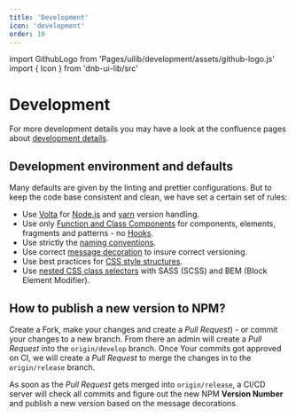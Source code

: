 ```yaml
---
title: 'Development'
icon: 'development'
order: 10
---
```


import GithubLogo from 'Pages/uilib/development/assets/github-logo.js'
import { Icon } from 'dnb-ui-lib/src'

# Development

For more development details you may have a look at the confluence pages about [development details](confluence.tech.dnb.no/display/EDS/).

## Development environment and defaults

Many defaults are given by the linting and prettier configurations. But to keep the code base consistent and clean, we have set a certain set of rules:

- Use [Volta](https://volta.sh/) for [Node.js](https://nodejs.org/) and [yarn](https://yarnpkg.com/) version handling.
- Use only [Function and Class Components](https://reactjs.org/docs/components-and-props.html#function-and-class-components) for components, elements, fragments and patterns - no [Hooks](https://reactjs.org/docs/hooks-overview.html).
- Use strictly the [naming conventions](/uilib/development/naming).
- Use correct [message decoration](/uilib/development/commit) to insure correct versioning.
- Use best practices for [CSS style structures](/uilib/usage/best-practices/for-styling#structure).
- Use [nested CSS class selectors](https://medium.com/@andrew_barnes/bem-and-sass-a-perfect-match-5e48d9bc3894) with SASS (SCSS) and BEM (Block Element Modifier).

## How to publish a new version to NPM?

Create a Fork, make your changes and create a _Pull Request_) - or commit your changes to a new branch. From there an admin will create a _Pull Request_ into the `origin/develop` branch. Once Your commits got approved on CI, we will create a _Pull Request_ to merge the changes in to the `origin/release` branch.

As soon as the _Pull Request_ gets merged into `origin/release`, a CI/CD server will check all commits and figure out the new NPM **Version Number** and publish a new version based on the message decorations.
